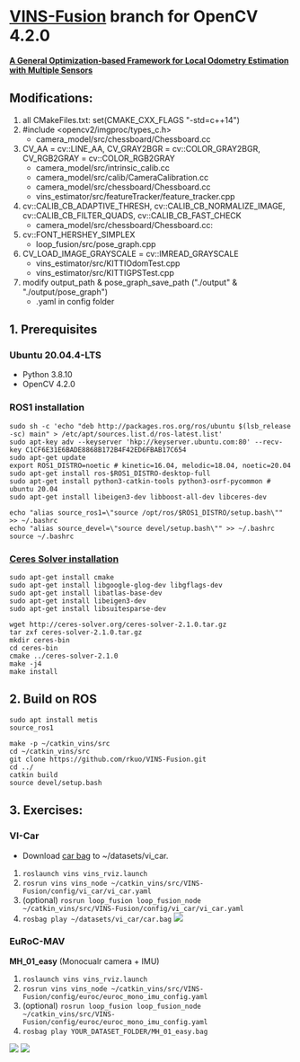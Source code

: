 # [VINS-Fusion](https://github.com/HKUST-Aerial-Robotics/VINS-Fusion) branch for OpenCV 4.2.0
**[A General Optimization-based Framework for Local Odometry Estimation with Multiple Sensors](https://arxiv.org/pdf/1901.03638.pdf)**

## Modifications:
1. all CMakeFiles.txt: set(CMAKE_CXX_FLAGS "-std=c++14")
2. #include <opencv2/imgproc/types_c.h>
   - camera_model/src/chessboard/Chessboard.cc
3. CV_AA = cv::LINE_AA, CV_GRAY2BGR = cv::COLOR_GRAY2BGR, CV_RGB2GRAY = cv::COLOR_RGB2GRAY
   - camera_model/src/intrinsic_calib.cc
   - camera_model/src/calib/CameraCalibration.cc
   - camera_model/src/chessboard/Chessboard.cc
   - vins_estimator/src/featureTracker/feature_tracker.cpp
4. cv::CALIB_CB_ADAPTIVE_THRESH, cv::CALIB_CB_NORMALIZE_IMAGE, cv::CALIB_CB_FILTER_QUADS, cv::CALIB_CB_FAST_CHECK
   - camera_model/src/chessboard/Chessboard.cc:
5. cv::FONT_HERSHEY_SIMPLEX
   - loop_fusion/src/pose_graph.cpp
6. CV_LOAD_IMAGE_GRAYSCALE = cv::IMREAD_GRAYSCALE
   - vins_estimator/src/KITTIOdomTest.cpp
   - vins_estimator/src/KITTIGPSTest.cpp
7. modify output_path & pose_graph_save_path ("./output" & "./output/pose_graph")
   - .yaml in config folder

## 1. Prerequisites
### Ubuntu 20.04.4-LTS
* Python 3.8.10
* OpenCV 4.2.0

### ROS1 installation
```
sudo sh -c 'echo "deb http://packages.ros.org/ros/ubuntu $(lsb_release -sc) main" > /etc/apt/sources.list.d/ros-latest.list'
sudo apt-key adv --keyserver 'hkp://keyserver.ubuntu.com:80' --recv-key C1CF6E31E6BADE8868B172B4F42ED6FBAB17C654
sudo apt-get update
export ROS1_DISTRO=noetic # kinetic=16.04, melodic=18.04, noetic=20.04
sudo apt-get install ros-$ROS1_DISTRO-desktop-full
sudo apt-get install python3-catkin-tools python3-osrf-pycommon # ubuntu 20.04
sudo apt-get install libeigen3-dev libboost-all-dev libceres-dev
```
```
echo "alias source_ros1=\"source /opt/ros/$ROS1_DISTRO/setup.bash\"" >> ~/.bashrc
echo "alias source_devel=\"source devel/setup.bash\"" >> ~/.bashrc
source ~/.bashrc
```

### [Ceres Solver installation](http://ceres-solver.org/installation.html)
```
sudo apt-get install cmake 
sudo apt-get install libgoogle-glog-dev libgflags-dev
sudo apt-get install libatlas-base-dev
sudo apt-get install libeigen3-dev
sudo apt-get install libsuitesparse-dev
```
```
wget http://ceres-solver.org/ceres-solver-2.1.0.tar.gz
tar zxf ceres-solver-2.1.0.tar.gz
mkdir ceres-bin
cd ceres-bin
cmake ../ceres-solver-2.1.0
make -j4
make install
```
## 2. Build on ROS
```
sudo apt install metis
source_ros1
```
```
make -p ~/catkin_vins/src
cd ~/catkin_vins/src
git clone https://github.com/rkuo/VINS-Fusion.git
cd ../
catkin build
source devel/setup.bash
```

## 3. Exercises:
### VI-Car
* Download [car bag](https://drive.google.com/open?id=10t9H1u8pMGDOI6Q2w2uezEq5Ib-Z8tLz) to ~/datasets/vi_car.
1. `roslaunch vins vins_rviz.launch`
2. `rosrun vins vins_node ~/catkin_vins/src/VINS-Fusion/config/vi_car/vi_car.yaml`
3. (optional) `rosrun loop_fusion loop_fusion_node ~/catkin_vins/src/VINS-Fusion/config/vi_car/vi_car.yaml`
4. `rosbag play ~/datasets/vi_car/car.bag`
![](https://github.com/rkuo2000/Robotics/blob/gh-pages/images/VINS-Fusion_VI_Car.png?raw=true)

### EuRoC-MAV
**MH_01_easy** (Monocualr camera + IMU)
1. `roslaunch vins vins_rviz.launch`
2. `rosrun vins vins_node ~/catkin_vins/src/VINS-Fusion/config/euroc/euroc_mono_imu_config.yaml`
3. (optional) `rosrun loop_fusion loop_fusion_node ~/catkin_vins/src/VINS-Fusion/config/euroc/euroc_mono_imu_config.yaml`
4. `rosbag play YOUR_DATASET_FOLDER/MH_01_easy.bag`
  
![](https://github.com/rkuo2000/Robotics/blob/gh-pages/images/VINS-Fusion_MH_01_easy.png?raw=true)
![](https://github.com/rkuo2000/Robotics/blob/gh-pages/images/VINS-Fusion-EoRoC-MAV-MH_01_easy.gif?raw=true)

